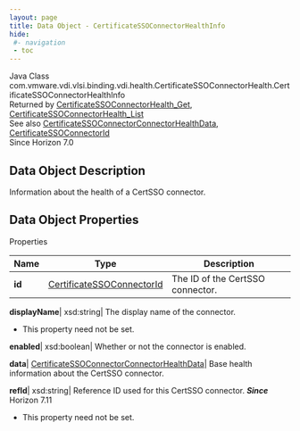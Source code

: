 ```yaml
---
layout: page
title: Data Object - CertificateSSOConnectorHealthInfo
hide:
 #- navigation
 - toc
---
```






Java Class
    com.vmware.vdi.vlsi.binding.vdi.health.CertificateSSOConnectorHealth.CertificateSSOConnectorHealthInfo  
Returned by
     [CertificateSSOConnectorHealth_Get](vdi.health.CertificateSSOConnectorHealth.md#get), [CertificateSSOConnectorHealth_List](vdi.health.CertificateSSOConnectorHealth.md#list)  
See also
     [CertificateSSOConnectorConnectorHealthData](vdi.health.CertificateSSOConnectorHealth.ConnectorHealthData.md), [CertificateSSOConnectorId](vdi.entity.CertificateSSOConnectorId.md)  
Since 
    Horizon 7.0

## Data Object Description 

Information about the health of a CertSSO connector. 

## Data Object Properties

Properties

Name |  Type |  Description   
---|---|---  
**id**| [CertificateSSOConnectorId](vdi.entity.CertificateSSOConnectorId.md)|  The ID of the CertSSO connector.   
  
**displayName**|  xsd:string|  The display name of the connector.   


* This property need not be set.

  
**enabled**|  xsd:boolean|  Whether or not the connector is enabled.   
  
**data**| [CertificateSSOConnectorConnectorHealthData](vdi.health.CertificateSSOConnectorHealth.ConnectorHealthData.md)|  Base health information about the CertSSO connector.   
  
**refId**|  xsd:string|  Reference ID used for this CertSSO connector.  **_Since_** Horizon 7.11  


* This property need not be set.

  
  
  
   
  
  

